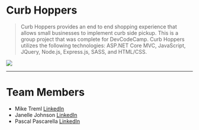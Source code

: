 # Curb Hoppers
> Curb Hoppers provides an end to end shopping experience that allows small businesses to implement curb side pickup. This is a group project that was complete for DevCodeCamp. Curb Hoppers utilizes the following technologies: ASP.NET Core MVC, JavaScript, JQuery, Node.js, Express.js, SASS, and HTML/CSS.
>
![](./GroupCapstone/curbhopper.gif)
<hr>


# <a name="team-members"></a>Team Members
* Mike Treml  <a href="https://linkedin.com/in/miketreml" rel="nofollow" alt="LinkedIn" >LinkedIn</a>
* Janelle Johnson  <a href="https://linkedin.com/in/janellepennistonjohnson" rel="nofollow" alt="LinkedIn" >LinkedIn</a>
* Pascal Pascarella  <a href="https://linkedin.com/in/pascal-pascarella-72933b48" rel="nofollow" alt="LinkedIn" >LinkedIn</a>
